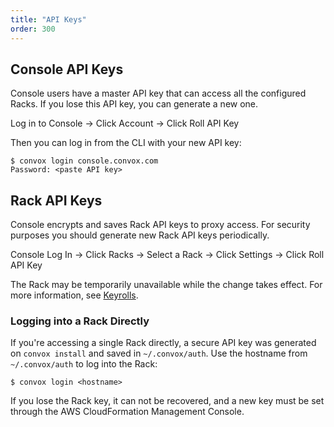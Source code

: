 ```yaml
---
title: "API Keys"
order: 300
---
```


## Console API Keys

Console users have a master API key that can access all the configured Racks. If you lose this API key, you can generate a new one.

Log in to Console → Click Account → Click Roll API Key

Then you can log in from the CLI with your new API key:

```
$ convox login console.convox.com
Password: <paste API key>
```

## Rack API Keys

Console encrypts and saves Rack API keys to proxy access. For security purposes you should generate new Rack API keys periodically.

Console Log In → Click Racks → Select a Rack → Click Settings → Click Roll API Key

The Rack may be temporarily unavailable while the change takes effect. For more information, see [Keyrolls](/docs/keyroll).

### Logging into a Rack Directly

If you're accessing a single Rack directly, a secure API key was generated on `convox install` and saved in `~/.convox/auth`. Use the hostname from `~/.convox/auth` to log into the Rack:

```
$ convox login <hostname>
```

If you lose the Rack key, it can not be recovered, and a new key must be set through the AWS CloudFormation Management Console.

